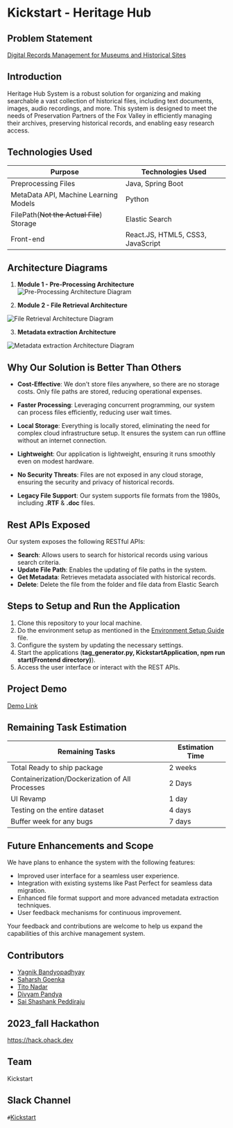 # Kickstart - Heritage Hub

## Problem Statement
[Digital Records Management for Museums and Historical Sites](https://ohack.dev/project/nIzOXqfvqwa03WPjr08a)

## Introduction

Heritage Hub System is a robust solution for organizing and making searchable a vast collection of historical files, including text documents, images, audio recordings, and more. This system is designed to meet the needs of Preservation Partners of the Fox Valley in efficiently managing their archives, preserving historical records, and enabling easy research access.

## Technologies Used

| Purpose  | Technologies Used | 
|----------|----------|
| Preprocessing Files | Java, Spring Boot | 
| MetaData API, Machine Learning Models | Python | 
| FilePath(~~Not the Actual File~~) Storage | Elastic Search |
| Front-end | React.JS, HTML5, CSS3, JavaScript |


## Architecture Diagrams
1. **Module 1 - Pre-Processing Architecture**
![Pre-Processing Architecture Diagram](Pre-Processing.jpg)


2. **Module 2 - File Retrieval Architecture**
   
![File Retrieval Architecture Diagram](File_Retreival.jpg)


3. **Metadata extraction Architecture**
   
![Metadata extraction Architecture Diagram](Pre-Processing-Page-2.jpg)

## Why Our Solution is Better Than Others

- **Cost-Effective**: We don't store files anywhere, so there are no storage costs. Only file paths are stored, reducing operational expenses.

- **Faster Processing**: Leveraging concurrent programming, our system can process files efficiently, reducing user wait times.

- **Local Storage**: Everything is locally stored, eliminating the need for complex cloud infrastructure setup. It ensures the system can run offline without an internet connection.

- **Lightweight**: Our application is lightweight, ensuring it runs smoothly even on modest hardware.

- **No Security Threats**: Files are not exposed in any cloud storage, ensuring the security and privacy of historical records.

- **Legacy File Support**: Our system supports file formats from the 1980s, including **.RTF** & **.doc** files.

## Rest APIs Exposed

Our system exposes the following RESTful APIs:

- **Search**: Allows users to search for historical records using various search criteria.
- **Update File Path**: Enables the updating of file paths in the system.
- **Get Metadata**: Retrieves metadata associated with historical records.
- **Delete**: Delete the file from the folder and file data from Elastic Search

## Steps to Setup and Run the Application

1. Clone this repository to your local machine.
2. Do the environment setup as mentioned in the [Environment Setup Guide](Environment_Setup_Guide.md) file.
3. Configure the system by updating the necessary settings.
4. Start the applications (**tag_generator.py, KickstartApplication, npm run start(Frontend directory)**).
5. Access the user interface or interact with the REST APIs.

## Project Demo
[Demo Link](https://www.youtube.com/watch?v=IYazcxefW_c)

## Remaining Task Estimation

| Remaining Tasks  | Estimation Time | 
|----------|----------|
| Total Ready to ship package | 2 weeks | 
| Containerization/Dockerization of All Processes | 2 Days |
| UI Revamp | 1 day |
| Testing on the entire dataset | 4 days |
| Buffer week for any bugs | 7 days |

## Future Enhancements and Scope

We have plans to enhance the system with the following features:

- Improved user interface for a seamless user experience.
- Integration with existing systems like Past Perfect for seamless data migration.
- Enhanced file format support and more advanced metadata extraction techniques.
- User feedback mechanisms for continuous improvement.

Your feedback and contributions are welcome to help us expand the capabilities of this archive management system.

## Contributors

- [Yagnik Bandyopadhyay](https://www.linkedin.com/in/yagnik-bandyopadhyay-87b401154/)
- [Saharsh Goenka](https://www.linkedin.com/in/saharshgoenka/)
- [Tito Nadar](https://www.linkedin.com/in/tito-nadar/)
- [Divyam Pandya](https://www.linkedin.com/in/dpandya4/)
- [Sai Shashank Peddiraju](https://www.linkedin.com/in/sai-shashank-peddiraju/)

## 2023_fall Hackathon
https://hack.ohack.dev
## Team
Kickstart

## Slack Channel
`#`[Kickstart](https://opportunity-hack.slack.com/archives/C060VUW8VDW)
